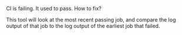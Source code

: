 CI is failing. It used to pass. How to fix?

This tool will look at the most recent passing job, and compare the log output of that job to the log output of the earliest job that failed.
